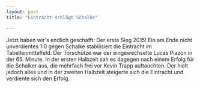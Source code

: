 ```yaml
---
layout: post
title: "Eintracht schlägt Schalke"

---
```


Jetzt haben wir's endlich geschafft: Der erste Sieg 2015! Ein am Ende nicht unverdientes 1:0 gegen Schalke stabilisiert die Eintracht im Tabellenmittelfeld. Der Torschütze war der eingewechselte Lucas Piazon in der 65. Minute. In der ersten Halbzeit sah es dagegen nach einem Erfolg für die Schalker aus, die mehrfach frei vor Kevin Trapp auftauchten. Der hielt jedoch alles und in der zweiten Halbzeit steigerte sich die Eintracht und verdiente sich den Erfolg. 


